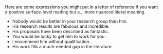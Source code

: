 Here are some expressions you might put in a letter of reference if you want a positive surface-level reading but a... more nuanced literal meaning.

 - Nobody would be better in your research group than him.
 - His research results are fabulous and incredible.
 - His proposals have been described as fantastic.
 - You would be lucky to get him to work for you.
 - I recommend him without qualification.
 - His work fills a much-needed gap in the literature.
